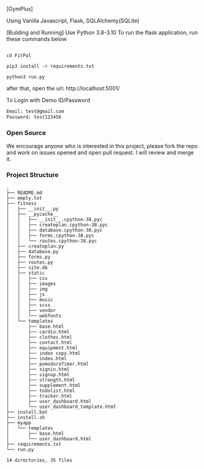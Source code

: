 
[GymPlus]

Using Vanilla Javascript, Flask, SQLAlchemy(SQLite)

[Building and Running]
Use Python 3.8-3.10
To run the flask application, run these commands below
```

cd FitPal

pip3 install -r requirements.txt

python3 run.py

```
after that, open the url:
http://localhost:5001/

To Login with Demo ID/Password
```txt
Email: test@gmail.com
Password: test123456

```
### Open Source
We encourage anyone who is interested in this project, please fork the repo and work on issues opened and open pull request. I will review and merge it.

### Project Structure

```
.
├── README.md
├── empty.txt
├── fitness
│   ├── __init__.py
│   ├── __pycache__
│   │   ├── __init__.cpython-38.pyc
│   │   ├── createplan.cpython-38.pyc
│   │   ├── database.cpython-38.pyc
│   │   ├── forms.cpython-38.pyc
│   │   └── routes.cpython-38.pyc
│   ├── createplan.py
│   ├── database.py
│   ├── forms.py
│   ├── routes.py
│   ├── site.db
│   ├── static
│   │   ├── css
│   │   ├── images
│   │   ├── img
│   │   ├── js
│   │   ├── music
│   │   ├── scss
│   │   ├── vendor
│   │   └── webfonts
│   └── templates
│       ├── base.html
│       ├── cardio.html
│       ├── clothes.html
│       ├── contact.html
│       ├── equipment.html
│       ├── index copy.html
│       ├── index.html
│       ├── pomodoroTimer.html
│       ├── signin.html
│       ├── signup.html
│       ├── strength.html
│       ├── supplement.html
│       ├── todolist.html
│       ├── tracker.html
│       ├── user_dashboard.html
│       └── user_dashboard_template.html
├── install.bat
├── install.sh
├── myapp
│   └── templates
│       ├── base.html
│       └── user_dashboard.html
├── requirements.txt
└── run.py

14 directories, 35 files

```
